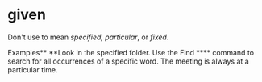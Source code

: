 # given

Don't use to mean *specified, particular*, or *fixed*.

Examples**
**Look in the specified folder. 
Use the Find **** command to search for all occurrences of a specific word.
The meeting is always at a particular time.
